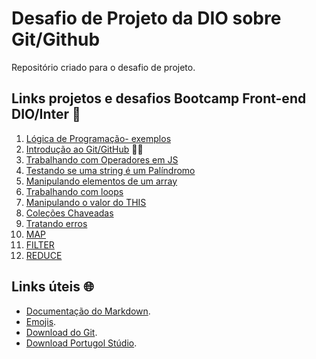# Desafio de Projeto da DIO sobre Git/Github
Repositório criado para o desafio de projeto.

## Links projetos e desafios Bootcamp Front-end DIO/Inter 🦍
1. [Lógica de Programação- exemplos](https://github.com/ikytussistemas/dio-desafio-github/tree/main/Exemplos_de_Lógica_de_Programação_em_Portugol)
2. [Introdução ao Git/GitHub](https://github.com/ikytussistemas/livro-receitas) 👨‍🍳
3. [Trabalhando com Operadores em JS](https://github.com/ikytussistemas/dio-desafio-github/blob/main/atividades/sintaxOperadores.js)
4. [Testando se uma string é um Palíndromo](https://github.com/ikytussistemas/dio-desafio-github/blob/main/atividades/palindromo.js)
5. [Manipulando elementos de um array](https://github.com/ikytussistemas/dio-desafio-github/blob/main/atividades/trocapar.js)
6. [Trabalhando com loops](https://github.com/ikytussistemas/dio-desafio-github/blob/main/atividades/alunosAprovados.js)
7. [Manipulando o valor do THIS](https://github.com/ikytussistemas/dio-desafio-github/blob/main/atividades/this.js)
8. [Coleções Chaveadas](https://github.com/ikytussistemas/dio-desafio-github/blob/main/atividades/colections.js)
9. [Tratando erros](https://github.com/ikytussistemas/dio-desafio-github/blob/main/atividades/tratandoErros.js)
10. [MAP](https://github.com/ikytussistemas/dio-desafio-github/blob/main/atividades/map.js)
11. [FILTER](https://github.com/ikytussistemas/dio-desafio-github/blob/main/atividades/filter.js)
12. [REDUCE](https://github.com/ikytussistemas/dio-desafio-github/blob/main/atividades/reduce.js)

## Links úteis 🌐
- [Documentação do Markdown](https://www.markdownguide.org/).
- [Emojis](https://getemoji.com/).
- [Download do Git](https://git-scm.com/downloads).
- [Download Portugol Stúdio](https://github.com/UNIVALI-LITE/Portugol-Studio).
